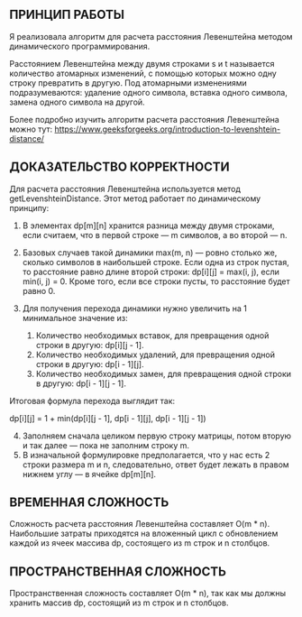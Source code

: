 ## ПРИНЦИП РАБОТЫ

Я реализовала алгоритм для расчета расстояния Левенштейна методом динамического программирования.

Расстоянием Левенштейна между двумя строками s и t называется количество атомарных изменений, с помощью которых можно одну строку превратить в другую. Под атомарными изменениями подразумеваются: удаление одного символа, вставка одного символа, замена одного символа на другой.

Более подробно изучить алгоритм расчета расстояния Левенштейна можно тут:
https://www.geeksforgeeks.org/introduction-to-levenshtein-distance/

## ДОКАЗАТЕЛЬСТВО КОРРЕКТНОСТИ

Для расчета расстояния Левенштейна используется метод getLevenshteinDistance. Этот метод работает по динамическому принципу:

1. В элементах dp[m][n] хранится разница между двумя строками, если считаем, что в первой строке — m символов, а во второй — n.
2. Базовых случаев такой динамики max(m, n) — ровно столько же, сколько символов в наибольшей строке. Если одна из строк пустая, то расстояние равно длине второй строки: dp[i][j] = max(i, j), если min(i, j) = 0. Кроме того, если все строки пусты, то расстояние будет равно 0.
3. Для получения перехода динамики нужно увеличить на 1 минимальное значение из:

    1. Количество необходимых вставок, для превращения одной строки в другую: dp[i][j - 1].
    2. Количество необходимых удалений, для превращения одной строки в другую: dp[i - 1][j].
    3. Количество необходимых замен, для превращения одной строки в другую: dp[i - 1][j - 1].

Итоговая формула перехода выглядит так:

dp[i][j] = 1 + min(dp[i][j - 1], dp[i - 1][j], dp[i - 1][j - 1])

4. Заполняем сначала целиком первую строку матрицы, потом вторую и так далее — пока не заполним строку m.
5. В изначальной формулировке предполагается, что у нас есть 2 строки размера m и n, следовательно, ответ будет лежать в правом нижнем углу — в ячейке dp[m][n].

## ВРЕМЕННАЯ СЛОЖНОСТЬ

Сложность расчета расстояния Левенштейна составляет O(m \* n). Наибольшие затраты приходятся на вложенный цикл с обновлением каждой из ячеек массива dp, состоящего из m строк и n столбцов.

## ПРОСТРАНСТВЕННАЯ СЛОЖНОСТЬ

Пространственная сложность составляет O(m \* n), так как мы должны хранить массив dp, состоящий из m строк и n столбцов.
